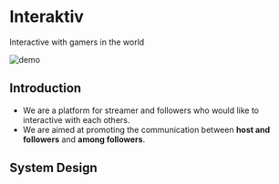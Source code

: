 # Interaktiv

Interactive with gamers in the world

![demo](angelhack_demo.gif)


## Introduction

* We are a platform for streamer and followers who would like to interactive with each others.
* We are aimed at promoting the communication between **host and followers** and **among followers**.

## System Design 


